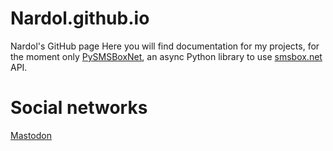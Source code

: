 # Nardol.github.io
Nardol's GitHub page
Here you will find documentation for my projects, for the moment only [PySMSBoxNet](pysmsboxnet), an async Python library to use [smsbox.net](https://www.smsbox.net) API.

# Social networks

<a href="https://mastodon.progaccess.net/@Nardol" rel="me">Mastodon</a>
